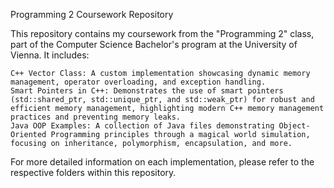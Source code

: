 Programming 2 Coursework Repository

This repository contains my coursework from the "Programming 2" class, part of the Computer Science Bachelor's program at the University of Vienna. It includes:

    C++ Vector Class: A custom implementation showcasing dynamic memory management, operator overloading, and exception handling.
    Smart Pointers in C++: Demonstrates the use of smart pointers (std::shared_ptr, std::unique_ptr, and std::weak_ptr) for robust and efficient memory management, highlighting modern C++ memory management practices and preventing memory leaks.
    Java OOP Examples: A collection of Java files demonstrating Object-Oriented Programming principles through a magical world simulation, focusing on inheritance, polymorphism, encapsulation, and more.

For more detailed information on each implementation, please refer to the respective folders within this repository.
